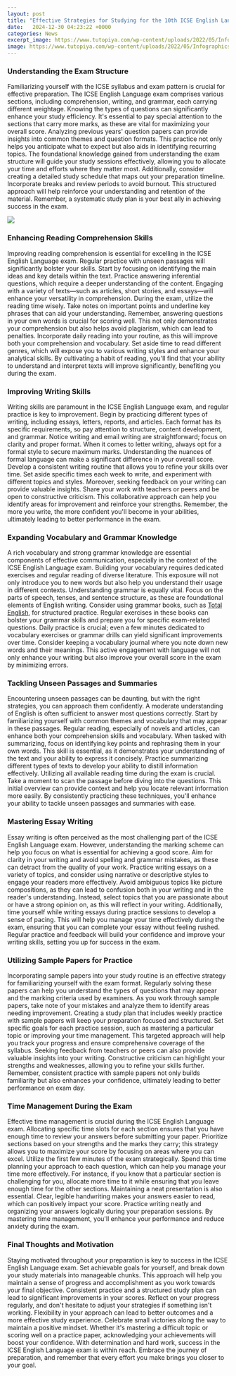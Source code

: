 ```yaml
---
layout: post
title: "Effective Strategies for Studying for the 10th ICSE English Language Exam"
date:   2024-12-30 04:23:22 +0000
categories: News
excerpt_image: https://www.tutopiya.com/wp-content/uploads/2022/05/Infographics-3-1086x1536.jpg
image: https://www.tutopiya.com/wp-content/uploads/2022/05/Infographics-3-1086x1536.jpg
---
```


### Understanding the Exam Structure
Familiarizing yourself with the ICSE syllabus and exam pattern is crucial for effective preparation. The ICSE English Language exam comprises various sections, including comprehension, writing, and grammar, each carrying different weightage. Knowing the types of questions can significantly enhance your study efficiency. It's essential to pay special attention to the sections that carry more marks, as these are vital for maximizing your overall score.
Analyzing previous years' question papers can provide insights into common themes and question formats. This practice not only helps you anticipate what to expect but also aids in identifying recurring topics. The foundational knowledge gained from understanding the exam structure will guide your study sessions effectively, allowing you to allocate your time and efforts where they matter most.
Additionally, consider creating a detailed study schedule that maps out your preparation timeline. Incorporate breaks and review periods to avoid burnout. This structured approach will help reinforce your understanding and retention of the material. Remember, a systematic study plan is your best ally in achieving success in the exam.

![](https://www.tutopiya.com/wp-content/uploads/2022/05/Infographics-3-1086x1536.jpg)
### Enhancing Reading Comprehension Skills
Improving reading comprehension is essential for excelling in the ICSE English Language exam. Regular practice with unseen passages will significantly bolster your skills. Start by focusing on identifying the main ideas and key details within the text. Practice answering inferential questions, which require a deeper understanding of the content. Engaging with a variety of texts—such as articles, short stories, and essays—will enhance your versatility in comprehension.
During the exam, utilize the reading time wisely. Take notes on important points and underline key phrases that can aid your understanding. Remember, answering questions in your own words is crucial for scoring well. This not only demonstrates your comprehension but also helps avoid plagiarism, which can lead to penalties.
Incorporate daily reading into your routine, as this will improve both your comprehension and vocabulary. Set aside time to read different genres, which will expose you to various writing styles and enhance your analytical skills. By cultivating a habit of reading, you'll find that your ability to understand and interpret texts will improve significantly, benefiting you during the exam.
### Improving Writing Skills
Writing skills are paramount in the ICSE English Language exam, and regular practice is key to improvement. Begin by practicing different types of writing, including essays, letters, reports, and articles. Each format has its specific requirements, so pay attention to structure, content development, and grammar. Notice writing and email writing are straightforward; focus on clarity and proper format.
When it comes to letter writing, always opt for a formal style to secure maximum marks. Understanding the nuances of formal language can make a significant difference in your overall score. Develop a consistent writing routine that allows you to refine your skills over time. Set aside specific times each week to write, and experiment with different topics and styles.
Moreover, seeking feedback on your writing can provide valuable insights. Share your work with teachers or peers and be open to constructive criticism. This collaborative approach can help you identify areas for improvement and reinforce your strengths. Remember, the more you write, the more confident you'll become in your abilities, ultimately leading to better performance in the exam.
### Expanding Vocabulary and Grammar Knowledge
A rich vocabulary and strong grammar knowledge are essential components of effective communication, especially in the context of the ICSE English Language exam. Building your vocabulary requires dedicated exercises and regular reading of diverse literature. This exposure will not only introduce you to new words but also help you understand their usage in different contexts.
Understanding grammar is equally vital. Focus on the parts of speech, tenses, and sentence structure, as these are foundational elements of English writing. Consider using grammar books, such as [Total English](https://fr.edu.vn/en/Total_English), for structured practice. Regular exercises in these books can bolster your grammar skills and prepare you for specific exam-related questions.
Daily practice is crucial; even a few minutes dedicated to vocabulary exercises or grammar drills can yield significant improvements over time. Consider keeping a vocabulary journal where you note down new words and their meanings. This active engagement with language will not only enhance your writing but also improve your overall score in the exam by minimizing errors.
### Tackling Unseen Passages and Summaries
Encountering unseen passages can be daunting, but with the right strategies, you can approach them confidently. A moderate understanding of English is often sufficient to answer most questions correctly. Start by familiarizing yourself with common themes and vocabulary that may appear in these passages. Regular reading, especially of novels and articles, can enhance both your comprehension skills and vocabulary.
When tasked with summarizing, focus on identifying key points and rephrasing them in your own words. This skill is essential, as it demonstrates your understanding of the text and your ability to express it concisely. Practice summarizing different types of texts to develop your ability to distill information effectively.
Utilizing all available reading time during the exam is crucial. Take a moment to scan the passage before diving into the questions. This initial overview can provide context and help you locate relevant information more easily. By consistently practicing these techniques, you'll enhance your ability to tackle unseen passages and summaries with ease.
### Mastering Essay Writing
Essay writing is often perceived as the most challenging part of the ICSE English Language exam. However, understanding the marking scheme can help you focus on what is essential for achieving a good score. Aim for clarity in your writing and avoid spelling and grammar mistakes, as these can detract from the quality of your work.
Practice writing essays on a variety of topics, and consider using narrative or descriptive styles to engage your readers more effectively. Avoid ambiguous topics like picture compositions, as they can lead to confusion both in your writing and in the reader's understanding. Instead, select topics that you are passionate about or have a strong opinion on, as this will reflect in your writing.
Additionally, time yourself while writing essays during practice sessions to develop a sense of pacing. This will help you manage your time effectively during the exam, ensuring that you can complete your essay without feeling rushed. Regular practice and feedback will build your confidence and improve your writing skills, setting you up for success in the exam.
### Utilizing Sample Papers for Practice
Incorporating sample papers into your study routine is an effective strategy for familiarizing yourself with the exam format. Regularly solving these papers can help you understand the types of questions that may appear and the marking criteria used by examiners. As you work through sample papers, take note of your mistakes and analyze them to identify areas needing improvement.
Creating a study plan that includes weekly practice with sample papers will keep your preparation focused and structured. Set specific goals for each practice session, such as mastering a particular topic or improving your time management. This targeted approach will help you track your progress and ensure comprehensive coverage of the syllabus.
Seeking feedback from teachers or peers can also provide valuable insights into your writing. Constructive criticism can highlight your strengths and weaknesses, allowing you to refine your skills further. Remember, consistent practice with sample papers not only builds familiarity but also enhances your confidence, ultimately leading to better performance on exam day.
### Time Management During the Exam
Effective time management is crucial during the ICSE English Language exam. Allocating specific time slots for each section ensures that you have enough time to review your answers before submitting your paper. Prioritize sections based on your strengths and the marks they carry; this strategy allows you to maximize your score by focusing on areas where you can excel.
Utilize the first few minutes of the exam strategically. Spend this time planning your approach to each question, which can help you manage your time more effectively. For instance, if you know that a particular section is challenging for you, allocate more time to it while ensuring that you leave enough time for the other sections.
Maintaining a neat presentation is also essential. Clear, legible handwriting makes your answers easier to read, which can positively impact your score. Practice writing neatly and organizing your answers logically during your preparation sessions. By mastering time management, you'll enhance your performance and reduce anxiety during the exam.
### Final Thoughts and Motivation
Staying motivated throughout your preparation is key to success in the ICSE English Language exam. Set achievable goals for yourself, and break down your study materials into manageable chunks. This approach will help you maintain a sense of progress and accomplishment as you work towards your final objective.
Consistent practice and a structured study plan can lead to significant improvements in your scores. Reflect on your progress regularly, and don't hesitate to adjust your strategies if something isn't working. Flexibility in your approach can lead to better outcomes and a more effective study experience.
Celebrate small victories along the way to maintain a positive mindset. Whether it's mastering a difficult topic or scoring well on a practice paper, acknowledging your achievements will boost your confidence. With determination and hard work, success in the ICSE English Language exam is within reach. Embrace the journey of preparation, and remember that every effort you make brings you closer to your goal.